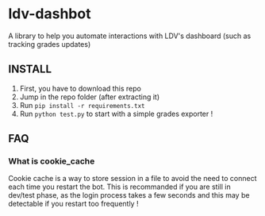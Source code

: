 # ldv-dashbot
A library to help you automate interactions with LDV's dashboard (such as tracking grades updates)


## INSTALL 
1. First, you have to download this repo
2. Jump in the repo folder (after extracting it)
3. Run `pip install -r requirements.txt`
4. Run `python test.py` to start with a simple grades exporter !

## FAQ

### What is cookie_cache

Cookie cache is a way to store session in a file to avoid the need to connect each time you restart the bot.
This is recommanded if you are still in dev/test phase, as the login process takes a few seconds and this may be detectable if you restart too frequently !
